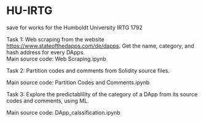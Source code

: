 # HU-IRTG
save for works for the Humboldt University IRTG 1792

Task 1: Web scraping from the website https://www.stateofthedapps.com/de/dapps. Get the name, category, and hash address for every DApps.\
Main source code: Web Scraping.ipynb

Task 2: Partition codes and comments from Solidity source files.

Main source code: Partition Codes and Comments.ipynb

Task 3: Explore the predictablility of the category of a DApp from its source codes and comments, using ML.

Main source code: DApp_calssification.ipynb

